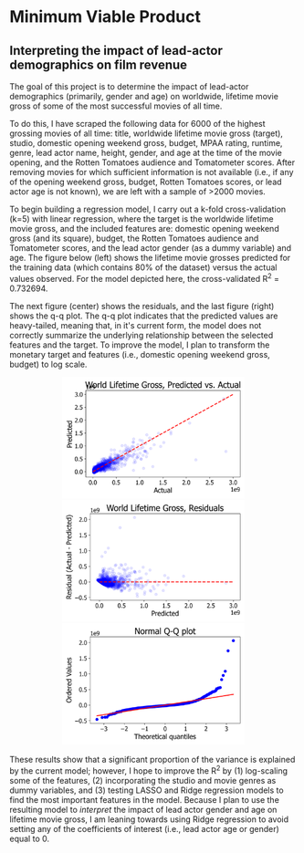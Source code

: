 # Minimum Viable Product
## Interpreting the impact of lead-actor demographics on film revenue

The goal of this project is to determine the impact of lead-actor demographics (primarily, gender and age) on worldwide, lifetime movie gross of some of the most successful movies of all time.

To do this, I have scraped the following data for 6000 of the highest grossing movies of all time: title, worldwide lifetime movie gross (target), studio, domestic opening weekend gross, budget, MPAA rating, runtime, genre, lead actor name, height, gender, and age at the time of the movie opening, and the Rotten Tomatoes audience and Tomatometer scores. After removing movies for which sufficient information is not available (i.e., if any of the opening weekend gross, budget, Rotten Tomatoes scores, or lead actor age is not known), we are left with a sample of >2000 movies.

To begin building a regression model, I carry out a k-fold cross-validation (k=5) with linear regression, where the target is the  worldwide lifetime movie gross, and the included features are: domestic opening weekend gross (and its square), budget, the Rotten Tomatoes audience and Tomatometer scores, and the lead actor gender (as a dummy variable) and age. The figure below (left) shows the lifetime movie grosses predicted for the training data (which contains 80% of the dataset) versus the actual values observed. For the model depicted here, the cross-validated R<sup>2</sup> = 0.732694.

The next figure (center) shows the residuals, and the last figure (right) shows the q-q plot. The q-q plot indicates that the predicted values are heavy-tailed, meaning that, in it's current form, the model does not correctly summarize the underlying relationship between the selected features and the target. To improve the model, I plan to transform the monetary target and features (i.e., domestic opening weekend gross, budget) to log scale.

<p float="left" align="center">
  <img src="figures/lr_basic.png" width="320" />
  <img src="figures/lr_basic_resid.png" width="320" />
  <img src="figures/lr_basic_qq.png" width="320" />
</p>


These results show that a significant proportion of the variance is explained by the current model; however, I hope to improve the R<sup>2</sup> by (1) log-scaling some of the features, (2) incorporating the studio and movie genres as dummy variables, and (3) testing LASSO and Ridge regression models to find the most important features in the model. Because I plan to use the resulting model to _interpret_ the impact of lead actor gender and age on lifetime movie gross, I am leaning towards using Ridge regression to avoid setting any of the coefficients of interest (i.e., lead actor age or gender) equal to 0.
